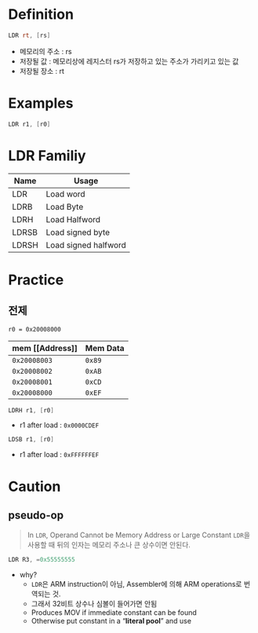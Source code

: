 # Definition
```asm
LDR rt, [rs]
```
- 메모리의 주소 : rs
- 저장될 값 : 메모리상에 레지스터 rs가 저장하고 있는 주소가 가리키고 있는 값
- 저장될 장소 : rt

# Examples
```asm
LDR r1, [r0]
```

# LDR Familiy
| Name  | Usage                |
| ----- | -------------------- |
| LDR   | Load word            |
| LDRB  | Load Byte            |
| LDRH  | Load Halfword        |
| LDRSB | Load signed byte     |
| LDRSH | Load signed halfword |

# Practice
## 전제
```r0 = 0x20008000```

| mem [[Address]]  | Mem Data   |
| ---------------- | ---------- |
| ```0x20008003``` | ```0x89``` |
| ```0x20008002``` | ```0xAB``` |
| ```0x20008001``` | ```0xCD``` |
| ```0x20008000``` | ```0xEF``` |

  
```asm
LDRH r1, [r0]
```
- r1 after load : ```0x0000CDEF```
```asm
LDSB r1, [r0]
```
- r1 after load : ```0xFFFFFFEF```

# Caution
## pseudo-op
> In `LDR`, Operand Cannot be Memory Address or Large Constant
> `LDR`을 사용할 때 뒤의 인자는 메모리 주소나 큰 상수이면 안된다.

```asm
LDR R3, =0x55555555 
```
- why?
	- `LDR`은 ARM instruction이 아님, Assembler에 의해 ARM operations로 번역되는 것.
	- 그래서 32비트 상수나 심볼이 들어가면 안됨
	- Produces MOV if immediate constant can be found
	- Otherwise put constant in a “**literal pool**” and use